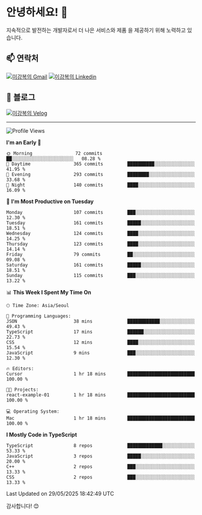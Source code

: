 # 안녕하세요! 👋

지속적으로 발전하는 개발자로서 더 나은 서비스와 제품
을 제공하기 위해 노력하고 있습니다.

## 📫 연락처
[![이강복의 Gmail](https://img.shields.io/badge/Gmail-D14836?style=for-the-badge&logo=gmail&logoColor=white)](mailto:pmmm114@gmail.com)
[![이강복의 Linkedin](https://img.shields.io/badge/LinkedIn-0077B5?style=for-the-badge&logo=linkedin&logoColor=white)](https://www.linkedin.com/in/lkb0297)

## 📝 블로그
[![이강복의 Velog](https://img.shields.io/badge/Velog-ffffff?style=for-the-badge&logo=velog)](https://velog.io/@pmmm114/posts)

---
<!--START_SECTION:waka-->
![Profile Views](http://img.shields.io/badge/Profile%20Views-2-blue)

**I'm an Early 🐤** 

```text
🌞 Morning                72 commits          ██░░░░░░░░░░░░░░░░░░░░░░░   08.28 % 
🌆 Daytime                365 commits         ██████████░░░░░░░░░░░░░░░   41.95 % 
🌃 Evening                293 commits         ████████░░░░░░░░░░░░░░░░░   33.68 % 
🌙 Night                  140 commits         ████░░░░░░░░░░░░░░░░░░░░░   16.09 % 
```
📅 **I'm Most Productive on Tuesday** 

```text
Monday                   107 commits         ███░░░░░░░░░░░░░░░░░░░░░░   12.30 % 
Tuesday                  161 commits         █████░░░░░░░░░░░░░░░░░░░░   18.51 % 
Wednesday                124 commits         ████░░░░░░░░░░░░░░░░░░░░░   14.25 % 
Thursday                 123 commits         ████░░░░░░░░░░░░░░░░░░░░░   14.14 % 
Friday                   79 commits          ██░░░░░░░░░░░░░░░░░░░░░░░   09.08 % 
Saturday                 161 commits         █████░░░░░░░░░░░░░░░░░░░░   18.51 % 
Sunday                   115 commits         ███░░░░░░░░░░░░░░░░░░░░░░   13.22 % 
```


📊 **This Week I Spent My Time On** 

```text
🕑︎ Time Zone: Asia/Seoul

💬 Programming Languages: 
JSON                     38 mins             ████████████░░░░░░░░░░░░░   49.43 % 
TypeScript               17 mins             ██████░░░░░░░░░░░░░░░░░░░   22.73 % 
CSS                      12 mins             ████░░░░░░░░░░░░░░░░░░░░░   15.54 % 
JavaScript               9 mins              ███░░░░░░░░░░░░░░░░░░░░░░   12.30 % 

🔥 Editors: 
Cursor                   1 hr 18 mins        █████████████████████████   100.00 % 

🐱‍💻 Projects: 
react-example-01         1 hr 18 mins        █████████████████████████   100.00 % 

💻 Operating System: 
Mac                      1 hr 18 mins        █████████████████████████   100.00 % 
```

**I Mostly Code in TypeScript** 

```text
TypeScript               8 repos             █████████████░░░░░░░░░░░░   53.33 % 
JavaScript               3 repos             █████░░░░░░░░░░░░░░░░░░░░   20.00 % 
C++                      2 repos             ███░░░░░░░░░░░░░░░░░░░░░░   13.33 % 
CSS                      2 repos             ███░░░░░░░░░░░░░░░░░░░░░░   13.33 % 
```




 Last Updated on 29/05/2025 18:42:49 UTC
<!--END_SECTION:waka-->

감사합니다! 😊
